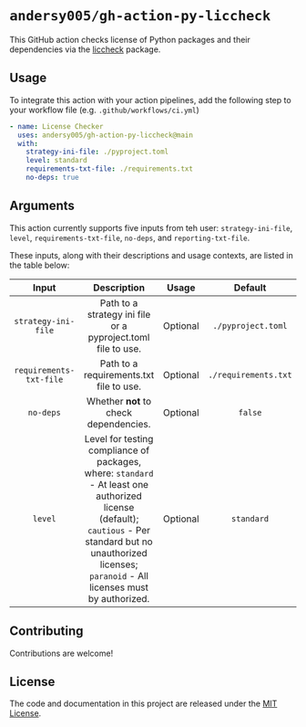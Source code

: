 # `andersy005/gh-action-py-liccheck`

This GitHub action checks license of Python packages and their dependencies via the [liccheck](https://github.com/dhatim/python-license-check) package.

## Usage

To integrate this action with your action pipelines, add the following step to your workflow file (e.g. `.github/workflows/ci.yml`)

```yaml
- name: License Checker
  uses: andersy005/gh-action-py-liccheck@main
  with:
    strategy-ini-file: ./pyproject.toml
    level: standard
    requirements-txt-file: ./requirements.txt
    no-deps: true
```

## Arguments

This action currently supports five inputs from teh user: `strategy-ini-file`, `level`, `requirements-txt-file`, `no-deps`, and `reporting-txt-file`.

These inputs, along with their descriptions and usage contexts, are listed in the table below:

|          Input          |                                                                                                  Description                                                                                                   |  Usage   |       Default        |
| :---------------------: | :------------------------------------------------------------------------------------------------------------------------------------------------------------------------------------------------------------: | :------: | :------------------: |
|   `strategy-ini-file`   |                                                                          Path to a strategy ini file or a pyproject.toml file to use.                                                                          | Optional |  `./pyproject.toml`  |
| `requirements-txt-file` |                                                                                    Path to a requirements.txt file to use.                                                                                     | Optional | `./requirements.txt` |
|        `no-deps`        |                                                                                     Whether **not** to check dependencies.                                                                                     | Optional |       `false`        |
|         `level`         | Level for testing compliance of packages, where: `standard` - At least one authorized license (default); `cautious` - Per standard but no unauthorized licenses; `paranoid` - All licenses must by authorized. | Optional |      `standard`      |

## Contributing

Contributions are welcome!

## License

The code and documentation in this project are released under the
[MIT License](LICENSE).
